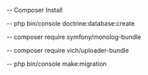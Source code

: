 -- Composer Install

-- php bin/console doctrine:database:create

-- composer require symfony/monolog-bundle

-- composer require vich/uploader-bundle

-- php bin/console make:migration
